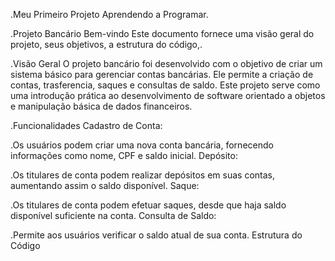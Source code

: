 .Meu Primeiro Projeto Aprendendo a Programar.

.Projeto Bancário
Bem-vindo  Este documento fornece uma visão geral do projeto, seus objetivos, a estrutura do código,.

.Visão Geral
O projeto bancário foi desenvolvido com o objetivo de criar um sistema básico para gerenciar contas bancárias. Ele permite a criação de contas, trasferencia, saques e consultas de saldo. Este projeto serve como uma introdução prática ao desenvolvimento de software orientado a objetos e manipulação básica de dados financeiros.

.Funcionalidades
Cadastro de Conta:

.Os usuários podem criar uma nova conta bancária, fornecendo informações como nome, CPF e saldo inicial.
Depósito:

.Os titulares de conta podem realizar depósitos em suas contas, aumentando assim o saldo disponível.
Saque:

.Os titulares de conta podem efetuar saques, desde que haja saldo disponível suficiente na conta.
Consulta de Saldo:

.Permite aos usuários verificar o saldo atual de sua conta.
Estrutura do Código
